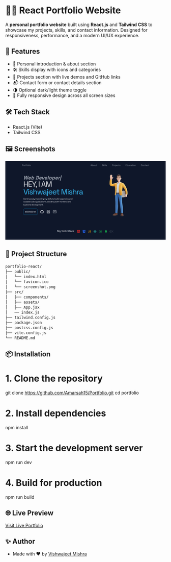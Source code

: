 # 🧑‍💻 React Portfolio Website

A **personal portfolio website** built using **React.js** and **Tailwind CSS** to showcase my projects, skills, and contact information. Designed for responsiveness, performance, and a modern UI/UX experience.

## 🚀 Features

- 👋 Personal introduction & about section
- 🛠️ Skills display with icons and categories
- 💼 Projects section with live demos and GitHub links
- 📬 Contact form or contact details section
- 🌗 Optional dark/light theme toggle
- 📱 Fully responsive design across all screen sizes

## 🛠️ Tech Stack

- React.js (Vite)
- Tailwind CSS

## 🖼️ Screenshots

![Portfolio Screenshot](./public/screenshot.png)

## 📁 Project Structure

```
portfolio-react/
├── public/
│   └── index.html
│   └── favicon.ico
│   └── screenshot.png
├── src/
│   ├── components/
│   ├── assets/
│   ├── App.jsx
│   ── index.js
├── tailwind.config.js
├── package.json
├── postcss.config.js
├── vite.config.js
└── README.md
```

## 📦 Installation

# 1. Clone the repository

git clone https://github.com/Amarsah15/Portfolio.git
cd portfolio

# 2. Install dependencies

npm install

# 3. Start the development server

npm run dev

# 4. Build for production

npm run build

## 🌐 Live Preview

[Visit Live Portfolio](https://portfolio-indol-seven-75.vercel.app/)

## ✨ Author

- Made with ❤️ by [Vishwajeet Mishra](https://github.com/Vishwajeeet)
